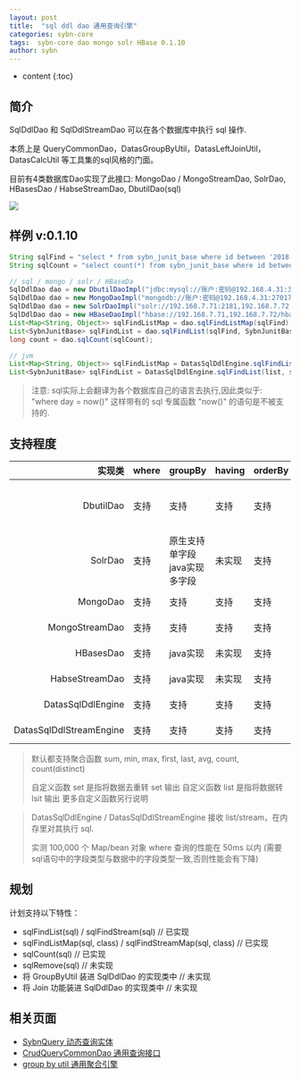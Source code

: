 ```yaml
---
layout: post
title:  "sql ddl dao 通用查询引擎"
categories: sybn-core
tags:  sybn-core dao mongo solr HBase 0.1.10
author: sybn
---
```


* content
{:toc}

## 简介
SqlDdlDao 和 SqlDdlStreamDao 可以在各个数据库中执行 sql 操作.

本质上是 QueryCommonDao，DatasGroupByUtil，DatasLeftJoinUtil，DatasCalcUtil 等工具集的sql风格的门面。

目前有4类数据库Dao实现了此接口: MongoDao / MongoStreamDao, SolrDao, HBasesDao / HabseStreamDao, DbutilDao(sql)

![]({{site.baseurl}}/images/sql_ddl_dao_2.png)



## 样例 v:0.1.10
```java
String sqlFind = "select * from sybn_junit_base where id between '2018-03-20' and '2018-03-21'";
String sqlCount = "select count(*) from sybn_junit_base where id between '2018-03-20' and '2018-03-21'";

// sql / mongo / solr / HBaseDa
SqlDdlDao dao = new DbutilDaoImpl("jdbc:mysql://账户:密码@192.168.4.31:3306,192.168.4.32:3306/test"); // sql
SqlDdlDao dao = new MongoDaoImpl("mongodb://账户:密码@192.168.4.31:27017,192.168.4.32:27017/test"); // mongo
SqlDdlDao dao = new SolrDaoImpl("solr://192.168.7.71:2181,192.168.7.72:2181/solr"); // solr
SqlDdlDao dao = new HBaseDaoImpl("hbase://192.168.7.71,192.168.7.72/hbase-unsecure"); //HBase
List<Map<String, Object>> sqlFindListMap = dao.sqlFindListMap(sqlFind);
List<SybnJunitBase> sqlFindList = dao.sqlFindList(sqlFind, SybnJunitBase.class);
long count = dao.sqlCount(sqlCount);

// jvm
List<Map<String, Object>> sqlFindListMap = DatasSqlDdlEngine.sqlFindListMap(list, sqlFind);
List<SybnJunitBase> sqlFindList = DatasSqlDdlEngine.sqlFindList(list, sqlFind, SybnJunitBase.class);
```

> 注意: sql实际上会翻译为各个数据库自己的语言去执行,因此类似于: "where day = now()" 这样带有的 sql 专属函数 "now()" 的语句是不被支持的. 

## 支持程度

实现类|where|groupBy|having|orderBy|limit|UDAF
----:|---|---|---|---|---|---
DbutilDao|支持|支持|支持|支持|支持|不支持: set, list
SolrDao|支持|原生支持单字段 java实现多字段|未实现|支持|支持|不支持: set, list
MongoDao|支持|支持|支持|支持|支持|set, list
MongoStreamDao|支持|支持|支持|支持|支持|set, list
HBasesDao|支持|java实现|未实现|支持|支持|set, list ...
HabseStreamDao|支持|java实现|未实现|支持|支持|set, list ...
DatasSqlDdlEngine|支持|支持|支持|支持|支持|set, list ...
DatasSqlDdlStreamEngine|支持|支持|支持|支持|支持|set, list ...

> 默认都支持聚合函数 sum, min, max, first, last, avg, count, count(distinct)
>
> 自定义函数 set 是指将数据去重转 set 输出
> 自定义函数 list 是指将数据转 lsit 输出
> 更多自定义函数另行说明

> DatasSqlDdlEngine / DatasSqlDdlStreamEngine 接收 list/stream，在内存里对其执行 sql.
> 
> 实测 100,000 个 Map/bean 对象 where 查询的性能在 50ms 以内 (需要sql语句中的字段类型与数据中的字段类型一致,否则性能会有下降)

## 规划
计划支持以下特性：
- sqlFindList(sql) / sqlFindStream(sql) // 已实现
- sqlFindListMap(sql, class) / sqlFindStreamMap(sql, class) // 已实现
- sqlCount(sql) // 已实现
- sqlRemove(sql) // 未实现
- 将 GroupByUtil 装进 SqlDdlDao 的实现类中 // 未实现
- 将 Join 功能装进 SqlDdlDao 的实现类中 // 未实现

## 相关页面
- [SybnQuery 动态查询实体]({{site.baseurl}}/2018/03/28/sybn-query/)
- [CrudQueryCommonDao 通用查询接口]({{site.baseurl}}/2018/03/28/crud-query-common-dao/)
- [group by util 通用聚合引擎]({{site.baseurl}}/2018/04/12/group-by-util/)
